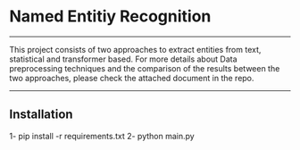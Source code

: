 # Named Entitiy Recognition
------------
This project consists of two approaches to extract entities from text, statistical and transformer based.
For more details about Data preprocessing techniques and the comparison of the results between the two approaches, please check the attached document in the repo.

------------
Installation
------------
1- pip install -r requirements.txt
2- python main.py
